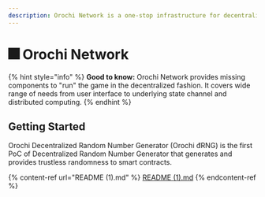 ```yaml
---
description: Orochi Network is a one-stop infrastructure for decentralized gaming
---
```


# 🎆 Orochi Network

{% hint style="info" %}
**Good to know:** Orochi Network provides missing components to "run" the game in the decentralized fashion. It covers wide range of needs from user interface to underlying state channel and distributed computing.
{% endhint %}

## Getting Started

Orochi Decentralized Random Number Generator (Orochi đRNG) is the first PoC of Decentralized Random Number Generator that generates and provides trustless randomness to smart contracts.

{% content-ref url="README (1).md" %}
[README (1).md](<README (1).md>)
{% endcontent-ref %}
